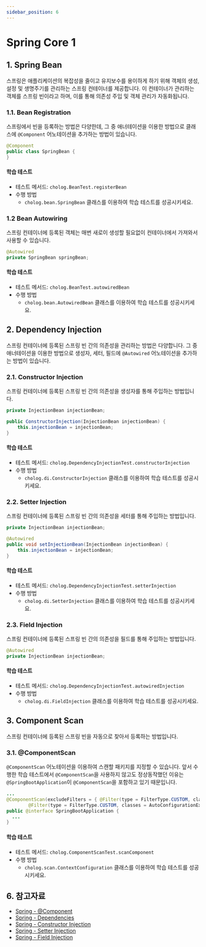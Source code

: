 ```yaml
---
sidebar_position: 6
---
```


# Spring Core 1

## 1. Spring Bean



스프링은 애플리케이션의 복잡성을 줄이고 유지보수를 용이하게 하기 위해 객체의 생성, 설정 및 생명주기를 관리하는 스프링 컨테이너를 제공합니다.
이 컨테이너가 관리하는 객체를 스프링 빈이라고 하며, 이를 통해 의존성 주입 및 객체 관리가 자동화됩니다.



### 1.1. Bean Registration



스프링에서 빈을 등록하는 방법은 다양한데, 그 중 애너테이션을 이용한 방법으로 클래스에 `@Component` 어노테이션을 추가하는 방법이 있습니다.



```java
@Component
public class SpringBean {
}
```



#### 학습 테스트
- 테스트 메서드: `cholog.BeanTest.registerBean`
- 수행 방법
    - `cholog.bean.SpringBean` 클래스를 이용하여 학습 테스트를 성공시키세요.



### 1.2 Bean Autowiring



스프링 컨테이너에 등록된 객체는 매번 새로이 생성할 필요없이 컨테이너에서 가져와서 사용할 수 있습니다.



```java
@Autowired
private SpringBean springBean;
```



#### 학습 테스트
- 테스트 메서드: `cholog.BeanTest.autowiredBean`
- 수행 방법
    - `cholog.bean.AutowiredBean` 클래스를 이용하여 학습 테스트를 성공시키세요.



## 2. Dependency Injection



스프링 컨테이너에 등록된 스프링 빈 간의 의존성을 관리하는 방법은 다양합니다.
그 중 애너테이션을 이용한 방법으로 생성자, 세터, 필드에 `@Autowired` 어노테이션을 추가하는 방법이 있습니다.



### 2.1. Constructor Injection



스프링 컨테이너에 등록된 스프링 빈 간의 의존성을 생성자를 통해 주입하는 방법입니다.



```java
private InjectionBean injectionBean;

public ConstructorInjection(InjectionBean injectionBean) {
    this.injectionBean = injectionBean;
}
```



#### 학습 테스트
- 테스트 메서드: `cholog.DependencyInjectionTest.constructorInjection`
- 수행 방법
    - `cholog.di.ConstructorInjection` 클래스를 이용하여 학습 테스트를 성공시키세요.



### 2.2. Setter Injection



스프링 컨테이너에 등록된 스프링 빈 간의 의존성을 세터를 통해 주입하는 방법입니다.



```java 
private InjectionBean injectionBean;

@Autowired
public void setInjectionBean(InjectionBean injectionBean) {
    this.injectionBean = injectionBean;
}
```



#### 학습 테스트
- 테스트 메서드: `cholog.DependencyInjectionTest.setterInjection`
- 수행 방법
    - `cholog.di.SetterInjection` 클래스를 이용하여 학습 테스트를 성공시키세요.



### 2.3. Field Injection



스프링 컨테이너에 등록된 스프링 빈 간의 의존성을 필드를 통해 주입하는 방법입니다.



```java 
@Autowired
private InjectionBean injectionBean;
```



#### 학습 테스트
- 테스트 메서드: `cholog.DependencyInjectionTest.autowiredInjection`
- 수행 방법
    - `cholog.di.FieldInjection` 클래스를 이용하여 학습 테스트를 성공시키세요.



## 3. Component Scan



스프링 컨테이너에 등록된 스프링 빈을 자동으로 찾아서 등록하는 방법입니다.



### 3.1. @ComponentScan



`@ComponentScan` 어노테이션을 이용하여 스캔할 패키지를 지정할 수 있습니다.
앞서 수행한 학습 테스트에서 `@ComponentScan`을 사용하지 않고도 정상동작했던 이유는 `@SpringBootApplication`이 `@ComponentScan`을 포함하고 있기 때문입니다.



```java
...
@ComponentScan(excludeFilters = { @Filter(type = FilterType.CUSTOM, classes = TypeExcludeFilter.class),
        @Filter(type = FilterType.CUSTOM, classes = AutoConfigurationExcludeFilter.class) })
public @interface SpringBootApplication {
  ...
}
```    



#### 학습 테스트
- 테스트 메서드: `cholog.ComponentScanTest.scanComponent`
- 수행 방법
    - `cholog.scan.ContextConfiguration` 클래스를 이용하여 학습 테스트를 성공시키세요.



## 6. 참고자료
- [Spring - @Component](https://docs.spring.io/spring-framework/docs/current/reference/html/core.html#beans-stereotype-annotations)
- [Spring - Dependencies](https://docs.spring.io/spring-framework/docs/current/reference/html/core.html#beans-dependencies)
- [Spring - Constructor Injection](https://docs.spring.io/spring-framework/docs/current/reference/html/core.html#beans-constructor-injection)
- [Spring - Setter Injection](https://docs.spring.io/spring-framework/docs/current/reference/html/core.html#beans-setter-injection)
- [Spring - Field Injection](https://docs.spring.io/spring-framework/docs/current/reference/html/core.html#beans-autowired-annotation)
